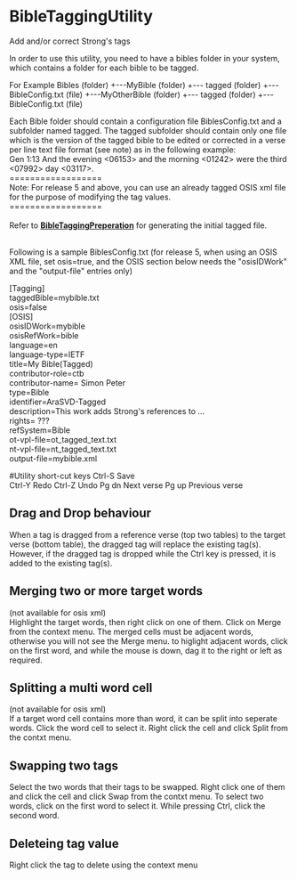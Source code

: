 # BibleTaggingUtility
 Add and/or correct Strong's tags
 
In order to use this utility, you need to have a bibles folder in your system, which contains a folder for each bible to be tagged.

For Example
    Bibles (folder)
       +---MyBible (folder)
             +--- tagged (folder)
             +---BibleConfig.txt (file)
       +---MyOtherBible (folder)
             +--- tagged (folder)
             +---BibleConfig.txt (file)

Each Bible folder should contain a configuration file BiblesConfig.txt and a subfolder named tagged.
The tagged subfolder should contain only one file which is the version of the tagged bible to be edited or corrected in a verse per line text file format (see note) as in the following example:<br>
Gen 1:13 And the evening <06153> and the morning <01242> were the third <07992> day <03117>. <br>
================== <br>
Note: For release 5 and above, you can use an already tagged OSIS xml file for the purpose of modifying the tag values.<br>
================== <br>
<br>
Refer to [**BibleTaggingPreperation**](https://github.com/sabdelmalik/BibleTaggingPreperation) for generating the initial tagged file.<br>
<br>

Following is a sample BiblesConfig.txt (for release 5, when using an OSIS XML file, set osis=true, and the OSIS section below needs the "osisIDWork" and the "output-file" entries only)

[Tagging]<br>
taggedBible=mybible.txt<br>
osis=false
<br>
[OSIS]<br>
osisIDWork=mybible<br>
osisRefWork=bible<br>
language=en<br>
language-type=IETF<br>
title=My Bible(Tagged)<br>
contributor-role=ctb<br>
contributor-name= Simon Peter<br>
type=Bible<br>
identifier=AraSVD-Tagged<br>
description=This work adds Strong's references to ...<br>
rights= ???<br>
refSystem=Bible<br>
ot-vpl-file=ot_tagged_text.txt<br>
nt-vpl-file=nt_tagged_text.txt<br>
output-file=mybible.xml<br>

#Utility short-cut keys
Ctrl-S Save<br>
Ctrl-Y Redo
Ctrl-Z Undo
Pg dn Next verse
Pg up Previous verse

## Drag and Drop behaviour
When a tag is dragged from a reference verse (top two tables) to the target verse (bottom table), the dragged tag will replace the existing tag(s).<br>
However, if the dragged tag is dropped while the Ctrl key is pressed, it is added to the existing tag(s).

## Merging two or more target words
(not available for osis xml)<br>
Highlight the target words, then right click on one of them. Click on Merge from the context menu.
The merged cells must be adjacent words, otherwise you will not see the Merge menu.
to higlight adjacent words, click on the first word, and while the mouse is down, dag it to the right or left as required.
## Splitting a multi word cell
(not available for osis xml)<br>
If a target word cell contains more than word, it can be split into seperate words. Click the word cell to select it. Right click the cell and click Split from the contxt menu.
## Swapping two tags
Select the two words that their tags to be swapped. Right click one of them and click the cell and click Swap from the contxt menu.
To select two words, click on the first word to select it. While pressing Ctrl, click the second word.
## Deleteing tag value
Right click the tag to delete using the context menu
